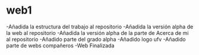 # web1

-Añadida la estructura del trabajo al repositorio
-Añadida la versión alpha de la web al repositorio
-Añadida la versión alpha de la parte de Acerca de mi al repositorio
-Añadido parte del grado alpha
-Añadido logo ufv
-Añadido parte de webs compañeros
-Web Finalizada